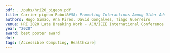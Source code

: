 ```yaml
---
pdf: ../pubs/hri20_pigeon.pdf
title: Carrier-pigeon Robot&#58; Promoting Interactions Among Older Adults in a Care Home
authors: Hugo Simão, Ana Pires, David Gonçalves, Tiago Guerreiro
venue: HRI 2020 Late Breaking Work - ACM/IEEE International Conference on Human Robot Interaction, Cambridge, UK, March, 2020
year: "2020"
award: best poster award
doi: 
tags: [Accessible Computing, Healthcare]
---
```

